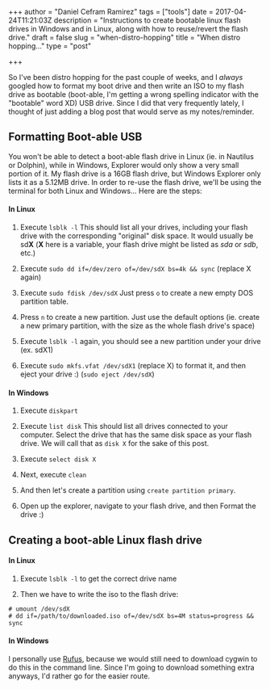 +++
author = "Daniel Cefram Ramirez"
tags = ["tools"]
date = 2017-04-24T11:21:03Z
description = "Instructions to create bootable linux flash drives in Windows and in Linux, along with how to reuse/revert the flash drive."
draft = false
slug = "when-distro-hopping"
title = "When distro hopping..."
type = "post"

+++

So I've been distro hopping for the past couple of weeks, and I _always_ googled how to format my boot drive and then write an ISO to my flash drive as bootable (boot-able, I'm getting a wrong spelling indicator with the "bootable" word XD) USB drive. Since I did that very frequently lately, I thought of just adding a blog post that would serve as my notes/reminder.

## Formatting Boot-able USB

You won't be able to detect a boot-able flash drive in Linux (ie. in Nautilus or Dolphin), while in Windows, Explorer would only show a very small portion of it. My flash drive is a 16GB flash drive, but Windows Explorer only lists it as a 5.12MB drive. In order to re-use the flash drive, we'll be using the terminal for both Linux and Windows... Here are the steps:

#### In Linux

1. Execute `lsblk -l`
This should list all your drives, including your flash drive with the corresponding "original" disk space. It would usually be sd**X** (**X** here is a variable, your flash drive might be listed as _sda_ or _sdb_, etc.)

2. Execute `sudo dd if=/dev/zero of=/dev/sdX bs=4k && sync` (replace X again)

3. Execute `sudo fdisk /dev/sdX`
Just press `o` to create a new empty DOS partition table.

4. Press `n` to create a new partition. Just use the default options (ie. create a new primary partition, with the size as the whole flash drive's space)

5. Execute `lsblk -l` again, you should see a new partition under your drive (ex. sdX1)

6. Execute `sudo mkfs.vfat /dev/sdX1` (replace X) to format it, and then eject your drive :) (`sudo eject /dev/sdX`)

#### In Windows

1. Execute `diskpart`

2. Execute `list disk`
This should list all drives connected to your computer. Select the drive that has the same disk space as your flash drive. We will call that as `disk X` for the sake of this post.

3. Execute `select disk X`

4. Next, execute `clean`

5. And then let's create a partition using `create partition primary`.

6. Open up the explorer, navigate to your flash drive, and then Format the drive :)

## Creating a boot-able Linux flash drive

#### In Linux

1. Execute `lsblk -l` to get the correct drive name

2. Then we have to write the iso to the flash drive:
```shell
# umount /dev/sdX
# dd if=/path/to/downloaded.iso of=/dev/sdX bs=4M status=progress && sync
```

#### In Windows

I personally use [Rufus](https://rufus.akeo.ie/), because we would still need to download cygwin to do this in the command line. Since I'm going to download something extra anyways, I'd rather go for the easier route.